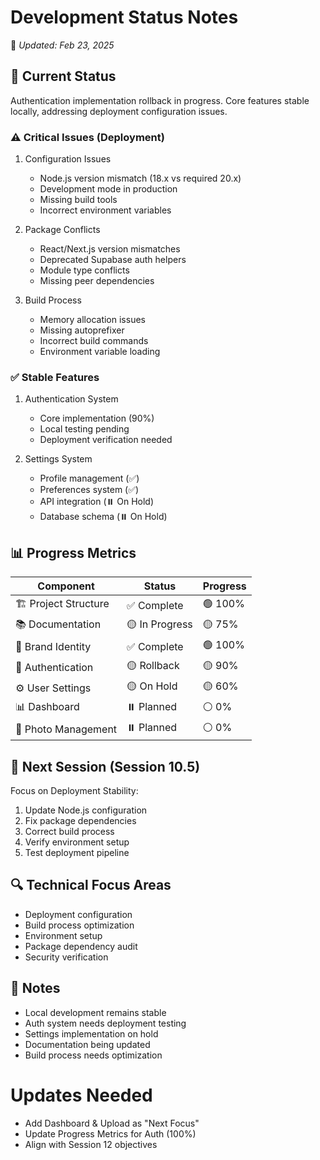 # Development Status Notes
📅 *Updated: Feb 23, 2025*

## 🎯 Current Status
Authentication implementation rollback in progress. Core features stable locally, addressing deployment configuration issues.

### ⚠️ Critical Issues (Deployment)
1. Configuration Issues
   - Node.js version mismatch (18.x vs required 20.x)
   - Development mode in production
   - Missing build tools
   - Incorrect environment variables

2. Package Conflicts
   - React/Next.js version mismatches
   - Deprecated Supabase auth helpers
   - Module type conflicts
   - Missing peer dependencies

3. Build Process
   - Memory allocation issues
   - Missing autoprefixer
   - Incorrect build commands
   - Environment variable loading

### ✅ Stable Features
1. Authentication System
   - Core implementation (90%)
   - Local testing pending
   - Deployment verification needed

2. Settings System
   - Profile management (✅)
   - Preferences system (✅)
   - API integration (⏸️ On Hold)
   - Database schema (⏸️ On Hold)

## 📊 Progress Metrics
| Component | Status | Progress |
|-----------|---------|-----------|
| 🏗️ Project Structure | ✅ Complete | 🟢 100% |
| 📚 Documentation | 🟡 In Progress | 🟡 75% |
| 🎨 Brand Identity | ✅ Complete | 🟢 100% |
| 🔐 Authentication | 🟡 Rollback | 🟡 90% |
| ⚙️ User Settings | 🟡 On Hold | 🟡 60% |
| 📊 Dashboard | ⏸️ Planned | ⚪ 0% |
| 📸 Photo Management | ⏸️ Planned | ⚪ 0% |

## 📝 Next Session (Session 10.5)
Focus on Deployment Stability:
1. Update Node.js configuration
2. Fix package dependencies
3. Correct build process
4. Verify environment setup
5. Test deployment pipeline

## 🔍 Technical Focus Areas
- Deployment configuration
- Build process optimization
- Environment setup
- Package dependency audit
- Security verification

## 📝 Notes
- Local development remains stable
- Auth system needs deployment testing
- Settings implementation on hold
- Documentation being updated
- Build process needs optimization

# Updates Needed
- Add Dashboard & Upload as "Next Focus"
- Update Progress Metrics for Auth (100%)
- Align with Session 12 objectives